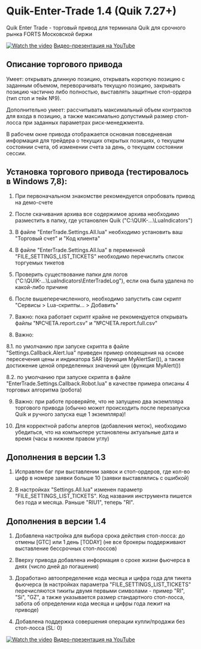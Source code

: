 # Quik-Enter-Trade 1.4 (Quik 7.27+)
Quik Enter Trade - торговый привод для терминала Quik для срочного рынка FORTS Московской биржи

[![Watch the video](https://img.youtube.com/vi/ZY1ffzLYBX4/maxresdefault.jpg)](https://youtu.be/ZY1ffzLYBX4)
[Видео-презентация на YouTube](https://youtu.be/ZY1ffzLYBX4)

## Описание торгового привода

Умеет: открывать длинную позицию, открывать короткую позицию с заданным объемом, переворачивать текущую позицию, закрывать позицию частично либо полностью, выставлять защитные стоп-ордера (тип стоп и тейк №9).

Дополнительно умеет: рассчитывать максимальный объем контрактов для входа в позицию, а также максимально допустимый размер стоп-лосса при заданных параметрах риск-менеджмента.

В рабочем окне привода отображается основная повседневная информация для трейдера о текущих открытых позициях, о текущем состоянии счета, об изменении счета за день, о текущем состоянии сессии.

## Установка торгового привода (тестировалось в Windows 7,8):

1. При первоначальном знакомстве рекомендуется опробовать привод на демо-счете

2. После скачивания архива все содержимое архива необходимо разместить в папку, где установлен Quik ("C:\QUIK-...\LuaIndicators\")

3. В файле "EnterTrade.Settings.All.lua" необходимо установить ваш "Торговый счет" и "Код клиента"

4. В файле "EnterTrade.Settings.All.lua" в переменной "FILE_SETTINGS_LIST_TICKETS" необходимо перечислить список торгуемых тикетов 

5. Проверить существование папки для логов ("C:\QUIK-...\LuaIndicators\EnterTradeLog\"), если она была удалена по какой-либо причине

6. После вышеперечисленного, необходимо запустить сам скрипт "Сервисы > Lua-скрипты... > Добавить" 

7. Важно: пока работает скрипт крайне не рекомендуется открывать файлы "№СЧЕТА.report.csv" и "№СЧЕТА.report.full.csv"

8. Важно: 

8.1. по умолчанию при запуске скрипта в файле "Settings.Callback.Alert.lua" приведен пример оповещения на основе пересечения цены и индикатора SAR (функция MyAlertSar()), а также достижение ценой определенных значений цен (функция MyAlert())

8.2. по умолчанию при запуске скрипта в файле "EnterTrade.Settings.Callback.Robot.lua" в качестве примера описаны 4 торговых алгоритма (робота)

9. Важно: при работе проверяйте, что не запущено два экземпляра торгового привода (обычно может происходить после перезапуска Quik и ручного запуска еще 1 экземпляра)!

10. Для корректной работы алертов (добавления меток), необходимо убедиться, что на компьютере установлены актуальные дата и время (часы в нижнем правом углу)

## Дополнения в версии 1.3

1. Исправлен баг при выставлении заявок и стоп-ордеров, где кол-во цифр в номере заявки больше 10 (заявки выставлялись с ошибкой)

2. В настройках "Settings.All.lua" изменен параметр "FILE_SETTINGS_LIST_TICKETS". Код названия инструмента пишется без года и месяца. Раньше "RIU1", теперь "RI".

## Дополнения в версии 1.4

1. Добавлена настройка для выбора срока действия стоп-лосса: до отмены [GTC] или 1 день [TODAY] (не все брокеры поддерживают выставление бессрочных стоп-лоссов)

2. Вверху привода добавлена информация о сроке жизни фьючерса в днях (число дней до погашения)

3. Доработано автоопределение кода месяца и цифра года для тикета фьючерса (в настройках параметра "FILE_SETTINGS_LIST_TICKETS" перечисляются тикиты двумя первыми символами - пример "RI", "Si", "GZ", а также указывается размер стандартного стоп-лосса, забота об определении кода месяца и цифры года лежит на приводе)

4. Добавлена поддержка совершения операции купли/продажи без стоп-лосса (SL: 0)

[![Watch the video](https://img.youtube.com/vi/zjRxj_CpJk8/maxresdefault.jpg)](https://youtu.be/zjRxj_CpJk8)
[Видео-презентация на YouTube](https://youtu.be/zjRxj_CpJk8)
